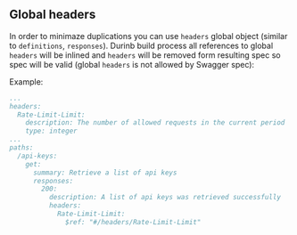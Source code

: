 ## Global headers

In order to minimaze duplications you can use `headers` global object (similar to `definitions`, `responses`).
Durinb build process all references to global `headers` will be inlined and `headers` will be removed form resulting spec
so spec will be valid (global `headers` is not allowed by Swagger spec):

Example:
```yaml
...
headers:
  Rate-Limit-Limit:
    description: The number of allowed requests in the current period
    type: integer
...
paths:
  /api-keys:
    get:
      summary: Retrieve a list of api keys
      responses:
        200:
          description: A list of api keys was retrieved successfully
          headers:
            Rate-Limit-Limit:
              $ref: "#/headers/Rate-Limit-Limit"
```
